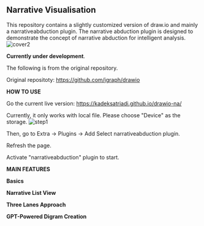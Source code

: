 Narrative Visualisation 
----

This repository contains a slightly customized version of draw.io and mainly a narrativeabduction plugin. The narrative abduction plugin is designed to demonstrate the concept of narrative abduction for intelligent analysis. 
![cover2](https://github.com/KadekSatriadi/drawio-na/assets/19480468/d1d78d7f-993d-4233-b54e-8ef3225cb984)

**Currently under development**. 

The following is from the original repository.

Original repositoty: https://github.com/jgraph/drawio

**HOW TO USE**

Go the current live version: https://kadeksatriadi.github.io/drawio-na/

Currently, it only works with local file. Please choose "Device" as the storage. 
![step1](https://github.com/KadekSatriadi/drawio-na/assets/19480468/df7d0d61-306e-48ac-950f-2a1d6d8cb078)

Then, go to Extra -> Plugins -> Add
Select narrativeabduction plugin. 

Refresh the page. 

Activate "narrativeabduction" plugin to start. 

**MAIN FEATURES**

**Basics**

**Narrative List View**

**Three Lanes Approach**

**GPT-Powered Digram Creation**
